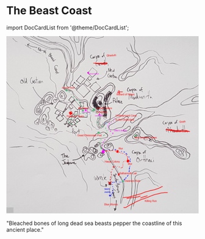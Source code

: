 # The Beast Coast

import DocCardList from '@theme/DocCardList';

![Image of the Beast coast and environs](img/beast-coast.PNG)



"Bleached bones of long dead sea beasts pepper the coastline of this ancient place."




<DocCardList />